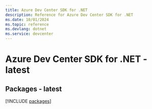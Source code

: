 ```yaml
---
title: Azure Dev Center SDK for .NET
description: Reference for Azure Dev Center SDK for .NET
ms.date: 10/01/2024
ms.topic: reference
ms.devlang: dotnet
ms.service: devcenter
---
```

# Azure Dev Center SDK for .NET - latest
## Packages - latest
[!INCLUDE [packages](dev-center-index.md)]